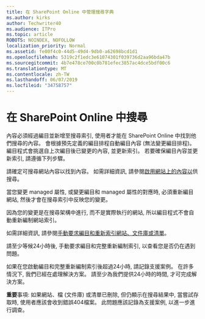 ```yaml
---
title: 在 SharePoint Online 中管理搜尋字典
ms.author: kirks
author: Techwriter40
ms.audience: ITPro
ms.topic: article
ROBOTS: NOINDEX, NOFOLLOW
localization_priority: Normal
ms.assetid: fe00f4c0-44d5-49d4-9db0-a62698bcd1d1
ms.openlocfilehash: 5319c2f1edc3e61074301f039736d2aa96bda47b
ms.sourcegitcommit: 4b7e478ce700c0b781efec3857ac4dce5bdf00c6
ms.translationtype: MT
ms.contentlocale: zh-TW
ms.lasthandoff: 06/07/2019
ms.locfileid: "34758757"
---
```

# <a name="search-in-sharepoint-online"></a>在 SharePoint Online 中搜尋

內容必須經過編目並新增至搜尋索引, 使用者才能在 SharePoint Online 中找到他們搜尋的內容。 會根據預先定義的編目排程自動編目內容 (無法變更編目排程)。 編目程式會挑選自上次編目後已變更的內容, 並更新索引。 若要確保編目內容並更新索引, 請遵循下列步驟。

請確定可搜尋網站內容以找到內容。 如需詳細資訊, 請參閱[啟用網站上的內容以](https://docs.microsoft.com/sharepoint/make-site-content-searchable)供搜尋。

當您變更 managed 屬性, 或變更編目和 managed 屬性的對應時, 必須重新編目網站, 然後才會在搜尋索引中反映您的變更。 

因為您的變更是在搜尋架構中進行, 而不是實際執行的網站, 所以編目程式不會自動重新編制網站索引。 

如需詳細資訊, 請參閱[手動要求編目和重新索引網站、文件庫或清單](https://docs.microsoft.com/sharepoint/crawl-site-conten)。

 請至少等候24小時後, 手動要求編目和完整重新編制索引, 以查看您是否仍在遇到問題。 

如果在您啟動編目和完整重新編制索引後超過24小時, 請記錄支援案例。 在許多情況下, 我們已經在處理解決方案。 請至少為我們提供24小時的時間, 才可完成解決方案。

**重要**事項: 如果網站、檔 (文件庫) 或清單已刪除, 但仍顯示在搜尋結果中, 當嘗試存取時, 使用者應該會收到錯誤404檔案。 此問題應該記錄為支援案例, 以進一步進行調查。 



